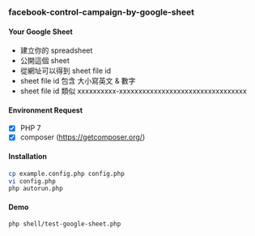 ### facebook-control-campaign-by-google-sheet

#### Your Google Sheet
- 建立你的 spreadsheet
- 公開這個 sheet
- 從網址可以得到 sheet file id
- sheet file id 包含 大小寫英文 & 數字
- sheet file id 類似 xxxxxxxxxx-xxxxxxxxxxxxxxxxxxxxxxxxxxxxxxxxx

#### Environment Request
- [x] PHP 7
- [x] composer (https://getcomposer.org/)

#### Installation
```sh
cp example.config.php config.php
vi config.php
php autorun.php
```

#### Demo
```sh
php shell/test-google-sheet.php
```
